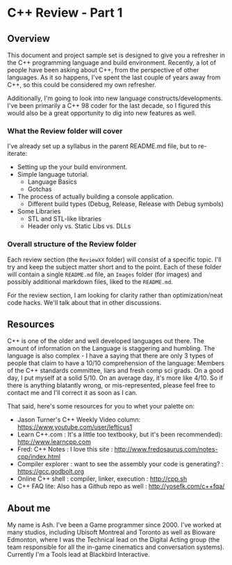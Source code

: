 # C++ Review - Part 1

## Overview

This document and project sample set is designed to give you a refresher in the C++ programming language and build environment.
Recently, a lot of people have been asking about C++, from the perspective of other languages. As it so happens, I've spent the
last couple of years away from C++, so this could be considered my own refresher.

Additionally, I'm going to look into new language constructs/developments. I've been primarily a C++ 98 coder for the last decade,
so I figured this would also be a great opportunity to dig into new features as well.

### What the Review folder will cover

I've already set up a syllabus in the parent README.md file, but to re-iterate:

- Setting up the your build environment.
- Simple language tutorial.
  - Language Basics
  - Gotchas
- The process of actually building a console application.
  - Different build types (Debug, Release, Release with Debug symbols)
- Some Libraries
  - STL and STL-like libraries
  - Header only vs. Static Libs vs. DLLs

### Overall structure of the Review folder

Each review section (the `ReviewXX` folder) will consist of a specific topic. I'll try and keep the subject matter short and to the point. Each of these folder will contain a single `README.md` file, an `Images` folder (for images) and possibly additional markdown files, liked to the `README.md`.

For the review section, I am looking for clarity rather than optimization/neat code hacks. We'll talk about that in other discussions.

## Resources

C++ is one of the older and well developed languages out there. The amount of information on the Language is staggering and humbling.
The language is also complex - I have a saying that there are only 3 types of people that claim to have a 10/10 comprehension of the language:
Members of the C++ standards committee, liars and fresh comp sci grads. On a good day, I put myself at a solid 5/10. On an average day, it's
more like 4/10. So if there is anything blatantly wrong, or mis-represented, please feel free to contact me and I'll correct it as soon as
I can.

That said, here's some resources for you to whet your palette on:

- Jason Turner's C++ Weekly Video column: https://www.youtube.com/user/lefticus1
- Learn C++.com : It's a little too textbooky, but it's been recommended): http://www.learncpp.com
- Fred: C++ Notes : I love this site : http://www.fredosaurus.com/notes-cpp/index.html
- Compiler explorer : want to see the assembly your code is generating? : https://gcc.godbolt.org
- Online C++ shell : compiler, linker, execution : http://cpp.sh
- C++ FAQ lite: Also has a Github repo as well : http://yosefk.com/c++fqa/

## About me

My name is Ash. I've been a Game programmer since 2000. I've worked at many studios, including Ubisoft Montreal and Toronto as well
as Bioware Edmonton, where I was the Technical lead on the Digital Acting group (the team responsible for all the in-game cinematics
and conversation systems). Currently I'm a Tools lead at Blackbird Interactive.